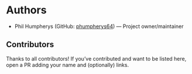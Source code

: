 # Authors

- Phil Humpherys (GitHub: [phumpherys64](https://github.com/phumpherys64)) — Project owner/maintainer

## Contributors

Thanks to all contributors! If you’ve contributed and want to be listed here, open a PR adding your name and (optionally) links.

